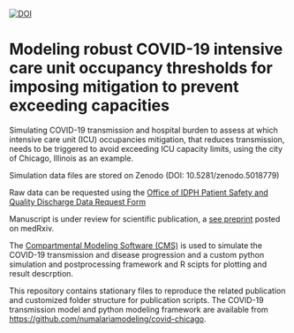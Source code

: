  [![DOI](https://zenodo.org/badge/DOI/10.5281/zenodo.5018779.svg)](https://doi.org/10.5281/zenodo.5018779)
 # Modeling robust COVID-19 intensive care unit occupancy thresholds for imposing mitigation to prevent exceeding capacities

Simulating COVID-19 transmission and hospital burden to assess at which intensive care unit (ICU) occupancies mitigation, that reduces transmission, needs to be triggered to avoid
exceeding ICU capacity limits, using the city of Chicago, Illinois as an example.

Simulation data files are stored on Zenodo (DOI: 10.5281/zenodo.5018779)

Raw data can be requested using the [Office of IDPH Patient Safety and Quality Discharge Data Request Form](https://dph.illinois.gov/content/dam/soi/en/web/idph/files/forms/formsoppsdischarge-data-request-form.pdf) 

Manuscript is under review for scientific publication, a [see preprint](https://www.medrxiv.org/content/10.1101/2021.06.27.21259530v1.
) posted on medRxiv. 

The [Compartmental Modeling Software (CMS)](https://idmod.org/docs/cms/index.html) is used to simulate the COVID-19 
transmission and disease progression and a custom python simulation and postprocessing framework and R scipts for plotting and result descrption.

This repository contains stationary files to reproduce the related publication and customized folder structure for publication scripts.
The COVID-19 transmission model and python modeling framework are available from https://github.com/numalariamodeling/covid-chicago.
